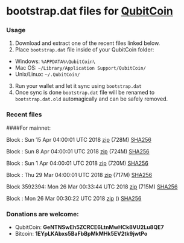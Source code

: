 # bootstrap.dat files for [QubitCoin](https://qubitcoin.cc/)

### Usage

1. Download and extract one of the recent files linked below.
2. Place `bootstrap.dat` file inside of your QubitCoin folder:
 - Windows: `%APPDATA%\QubitCoin\`
 - Mac OS: `~/Library/Application Support/QubitCoin/`
 - Unix/Linux: `~/.QubitCoin/`
3. Run your wallet and let it sync using `bootstrap.dat`
4. Once sync is done `bootstrap.dat` file will be renamed to `bootstrap.dat.old` automagically and can be safely removed.

### Recent files

####For mainnet:

Block : Sun 15 Apr 04:00:01 UTC 2018 [zip](https://transfer.sh/1df9c/bootstrap.dat.20180415.zip) (728M) [SHA256](https://transfer.sh/14uX8t/sha256.txt)

Block : Sun  8 Apr 04:00:01 UTC 2018 [zip](https://transfer.sh/10P9vB/bootstrap.dat.20180408.zip) (724M) [SHA256](https://transfer.sh/2KOPz/sha256.txt)

Block : Sun  1 Apr 04:00:01 UTC 2018 [zip](https://transfer.sh/GVVH0/bootstrap.dat.20180401.zip) (720M) [SHA256](https://transfer.sh/lfaey/sha256.txt)

Block : Thu 29 Mar 04:00:01 UTC 2018 [zip](https://transfer.sh/UzpOE/bootstrap.dat.20180329.zip) (717M) [SHA256](https://transfer.sh/dtp0V/sha256.txt)

Block 3592394: Mon 26 Mar 00:33:44 UTC 2018 [zip](https://transfer.sh/U0dFj/bootstrap.dat.20180326.zip) (715M) [SHA256](https://transfer.sh/hsQcR/sha256.txt)

Block : Mon 26 Mar 00:30:22 UTC 2018 [zip]() () [SHA256](https://transfer.sh/15TNXA/sha256.txt)

### Donations are welcome:

- QubitCoin: **GeNTNSwEh5ZCRCE6LtnMwHCk8VU2Lu8QE7**
- Bitcoin: **1EYpLKAbxs5BaFbBpMkMHk5EV2tk9jwtPo**

